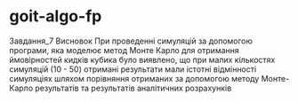 # goit-algo-fp
Завдання_7 Висновок
При проведенні симуляцій за допомогою програми, яка моделює метод Монте Карло для отримання ймовірностей кидків кубика було виявлено, що при малих кількостях симуляцій (10 - 50) 
отримані результати мали істотні відмінності  симуляціях  шляхом порівняння отриманих за допомогою методу Монте-Карло результатів та результатів аналітичних розрахунків
